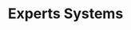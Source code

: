 ---
id: experts-systems
title: Experts Systems
sidebar_position: 1
sidebar_label: 🧑‍💻Experts Systems
---